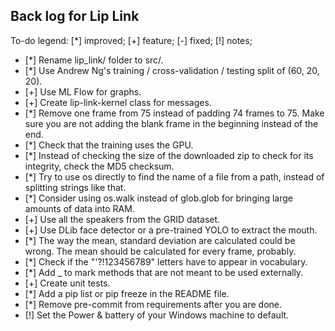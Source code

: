 Back log for Lip Link
----------

To-do legend: [*] improved; [+] feature; [-] fixed; [!] notes;

   - [*] Rename lip_link/ folder to src/.
   - [*] Use Andrew Ng's training / cross-validation / testing split of (60, 20, 20).
   - [+] Use ML Flow for graphs.
   - [+] Create lip-link-kernel class for messages.
   - [*] Remove one frame from 75 instead of padding 74 frames to 75. Make sure you are not adding the blank frame in the beginning instead of the end.
   - [*] Check that the training uses the GPU.
   - [*] Instead of checking the size of the downloaded zip to check for its integrity, check the MD5 checksum.
   - [*] Try to use os directly to find the name of a file from a path, instead of splitting strings like that.
   - [*] Consider using os.walk instead of glob.glob for bringing large amounts of data into RAM.
   - [+] Use all the speakers from the GRID dataset.
   - [+] Use DLib face detector or a pre-trained YOLO to extract the mouth.
   - [*] The way the mean, standard deviation are calculated could be wrong. The mean should be calculated for every frame, probably.
   - [*] Check if the "'?!123456789" letters have to appear in vocabulary.
   - [*] Add _ to mark methods that are not meant to be used externally.
   - [+] Create unit tests.
   - [*] Add a pip list or pip freeze in the README file.
   - [*] Remove pre-commit from requirements after you are done.
   - [!] Set the Power & battery of your Windows machine to default.
